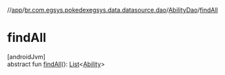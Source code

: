 //[app](../../../index.md)/[br.com.egsys.pokedexegsys.data.datasource.dao](../index.md)/[AbilityDao](index.md)/[findAll](find-all.md)

# findAll

[androidJvm]\
abstract fun [findAll](find-all.md)(): [List](https://kotlinlang.org/api/latest/jvm/stdlib/kotlin.collections/-list/index.html)&lt;[Ability](../../br.com.egsys.pokedexegsys.data.model.storage/-ability/index.md)&gt;

